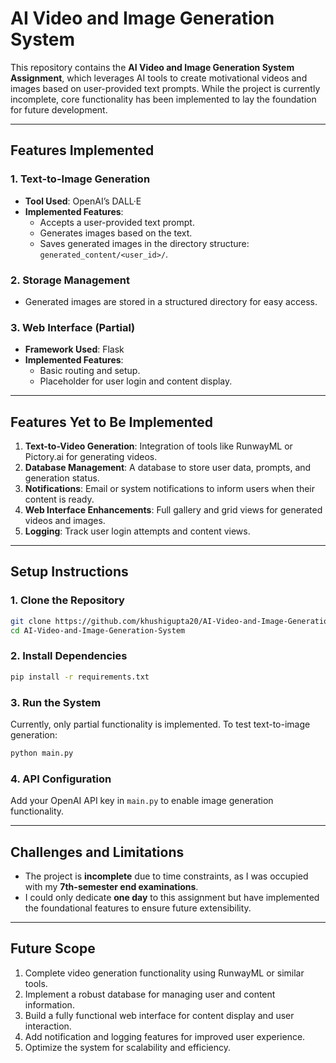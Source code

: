 # **AI Video and Image Generation System**

This repository contains the **AI Video and Image Generation System Assignment**, which leverages AI tools to create motivational videos and images based on user-provided text prompts. While the project is currently incomplete, core functionality has been implemented to lay the foundation for future development.

---

## **Features Implemented**

### 1. **Text-to-Image Generation**  
- **Tool Used**: OpenAI’s DALL·E  
- **Implemented Features**:  
  - Accepts a user-provided text prompt.
  - Generates images based on the text.
  - Saves generated images in the directory structure: `generated_content/<user_id>/`.

### 2. **Storage Management**  
- Generated images are stored in a structured directory for easy access.

### 3. **Web Interface (Partial)**  
- **Framework Used**: Flask  
- **Implemented Features**:  
  - Basic routing and setup.  
  - Placeholder for user login and content display.

---

## **Features Yet to Be Implemented**
1. **Text-to-Video Generation**: Integration of tools like RunwayML or Pictory.ai for generating videos.  
2. **Database Management**: A database to store user data, prompts, and generation status.  
3. **Notifications**: Email or system notifications to inform users when their content is ready.  
4. **Web Interface Enhancements**: Full gallery and grid views for generated videos and images.  
5. **Logging**: Track user login attempts and content views.

---

## **Setup Instructions**

### 1. Clone the Repository  
```bash
git clone https://github.com/khushigupta20/AI-Video-and-Image-Generation-System.git
cd AI-Video-and-Image-Generation-System
```

### 2. Install Dependencies
```bash
pip install -r requirements.txt
```

### 3. Run the System
Currently, only partial functionality is implemented. To test text-to-image generation:  
```bash
python main.py
```

### 4. API Configuration
Add your OpenAI API key in `main.py` to enable image generation functionality.

---

## **Challenges and Limitations**
- The project is **incomplete** due to time constraints, as I was occupied with my **7th-semester end examinations**.
- I could only dedicate **one day** to this assignment but have implemented the foundational features to ensure future extensibility.

---

## **Future Scope**
1. Complete video generation functionality using RunwayML or similar tools.  
2. Implement a robust database for managing user and content information.  
3. Build a fully functional web interface for content display and user interaction.  
4. Add notification and logging features for improved user experience.  
5. Optimize the system for scalability and efficiency.
